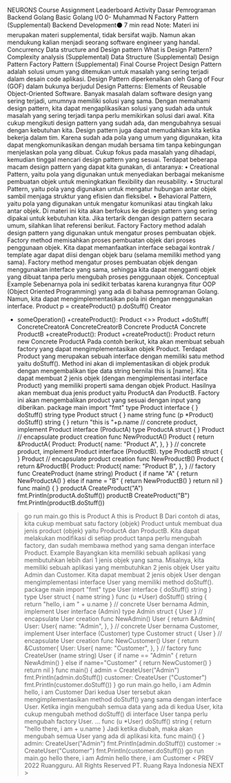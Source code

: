 
NEURONS Course Assignment Leaderboard Activity
Dasar Pemrograman Backend
Golang Basic
Golang I/O
0-
Muhammad N
Factory Pattern (Supplemental)
Backend Development⚫ 7 min read
Note: Materi ini merupakan materi supplemental, tidak bersifat wajib. Namun akan mendukung kalian menjadi seorang software engineer yang handal.
Concurrency
Data structure and Design pattern
What is Design Pattern?
Complexity analysis (Supplemental)
Data Structure (Supplemental) Design Pattern
Factory Pattern (Supplemental)
Final Course Project
Design Pattern adalah solusi umum yang ditemukan untuk masalah yang sering terjadi dalam desain code aplikasi. Design Pattern diperkenalkan oleh Gang of Four (GOF) dalam bukunya berjudul Design Patterns: Elements of Reusable Object-Oriented Software.
Banyak masalah dalam software design yang sering terjadi, umumnya memiliki solusi yang sama. Dengan memahami design pattern, kita dapat mengaplikasikan solusi yang sudah ada untuk masalah yang sering terjadi tanpa perlu memikirkan solusi dari awal. Kita cukup mengikuti design pattern yang sudah ada, dan mengubahnya sesuai dengan kebutuhan kita.
Design pattern juga dapat memudahkan kita ketika bekerja dalam tim. Karena sudah ada pola yang umum yang digunakan, kita dapat mengkomunikasikan dengan mudah bersama tim tanpa kebingungan menjelaskan pola yang dibuat. Cukup fokus pada masalah yang dihadapi, kemudian tinggal mencari design pattern yang sesuai.
Terdapat beberapa macam design pattern yang dapat kita gunakan, di antaranya:
• Creational Pattern, yaitu pola yang digunakan untuk menyediakan berbagai mekanisme pembuatan objek untuk meningkatkan flexibility dan reusability.
• Structural Pattern, yaitu pola yang digunakan untuk mengatur hubungan antar objek sambil menjaga struktur yang efisien dan fleksibel.
• Behavioral Pattern, yaitu pola yang digunakan untuk mengatur komunikasi atau tingkah laku antar objek.
Di materi ini kita akan berfokus ke design pattern yang sering dipakai untuk kebutuhan kita. Jika tertarik dengan design pattern secara umum, silahkan lihat referensi berikut.
Factory
Factory method adalah design pattern yang digunakan untuk mengatur proses pembuatan objek. Factory method memisahkan proses pembuatan objek dari proses penggunaan objek. Kita dapat memanfaatkan interface sebagai kontrak / template agar dapat diisi dengan objek baru (selama memiliki method yang sama).
Factory method mengatur proses pembuatan objek dengan menggunakan interface yang sama, sehingga kita dapat mengganti objek yang dibuat tanpa perlu mengubah proses penggunaan objek.
Conceptual Example
Sebenarnya pola ini sedikit terbatas karena kurangnya fitur OOP (Object Oriented Programming) yang ada di bahasa pemrograman Golang. Namun, kita dapat mengimplementasikan pola ini dengan menggunakan interface.
Product p = createProduct() p.doStuff()
Creator
+ someOperation() +createProduct(): Product
<<interface>>> Product +doStuff(
ConcreteCreatorA
ConcreteCreatorB
Concrete ProductA
Concrete ProductB
+createProduct(): Product
+createProduct(): Product
return new Concrete ProductA
Pada contoh berikut, kita akan membuat sebuah factory yang dapat mengimplementasikan objek Product.
Terdapat Product yang merupakan sebuah interface dengan memiliki satu method yaitu doStuff(). Method ini akan di implementasikan di objek produk dengan mengembalikan tipe data string bernilai this is [name].
Kita dapat membuat 2 jenis objek (dengan mengimplementasi interface Product) yang memiliki properti sama dengan objek Product. Hasilnya akan membuat dua jenis product yaitu ProductA dan ProductB. Factory ini akan mengembalikan product yang sesuai dengan input yang diberikan.
package main
import "fmt"
type Product interface {
}
doStuff() string
type Product struct {
}
name string
func (p *Product) doStuff() string {
}
return "this is "+p.name
// concrete product, implement Product interface (ProductA)
type ProductA struct {
}
Product
// encapsulate product creation
func NewProductA() Product {
return &ProductA{
Product: Product{
name: "Product A",
},
}
}
// concrete product, implement Product interface (ProductB).
type ProductB struct {
}
Product
// encapsulate product creation
func NewProductB() Product {
return &ProductB{
Product: Product{
name: "Product B",
},
}
// factory
func CreateProduct (name string) Product {
if name "A" {
return NewProductA()
} else if name = "B" {
return NewProductB()
}
return nil
}
func main() {
}
productA CreateProduct("A")
fmt.Println(productA.doStuff())
productB CreateProduct("B")
fmt.Println(productB.doStuff())
> go run main.go
this is Product A
this is Product B
Dari contoh di atas, kita cukup membuat satu factory (objek) Product untuk membuat dua jenis product (objek) yaitu ProductA dan ProductB. Kita dapat melakukan modifikasi di setiap product tanpa perlu mengubah factory, dan sudah membawa method yang sama dengan interface Product.
Example
Bayangkan kita memiliki sebuah aplikasi yang membutuhkan lebih dari 1 jenis objek yang sama. Misalnya, kita memiliki sebuah aplikasi yang membutuhkan 2 jenis objek User yaitu Admin dan Customer. Kita dapat membuat 2 jenis objek User dengan mengimplementasi interface User yang memiliki method doStuff().
package main
import "fmt"
type User interface {
doStuff() string
}
type User struct {
name string
}
func (u *User) doStuff() string {
return "hello, i am " + u.name
}
// concrete User bernama Admin, implement User interface (Admin)
type Admin struct {
User
}
// encapsulate User creation
func NewAdmin() User {
return &Admin{
User: User{
name: "Admin",
},
}
// concrete User bernama Customer, implement User interface (Customer)
type Customer struct {
User
}
// encapsulate User creation
func NewCustomer() User {
return &Customer{
User: User{
name: "Customer",
},
}
// factory
func CreateUser (name string) User {
if name == "Admin" {
return NewAdmin()
} else if name="Customer" {
return NewCustomer()
}
return nil
}
func main() {
admin = CreateUser("Admin")
fmt.Println(admin.doStuff())
customer: CreateUser ("Customer")
fmt.Println(customer.doStuff())
}
> go run main.go
hello, i am Admin
hello, i am Customer
Dari kedua User tersebut akan mengimplementasikan method doStuff() yang sama dengan interface User. Ketika ingin mengubah semua data yang ada di kedua User, kita cukup mengubah method doStuff() di interface User tanpa perlu mengubah factory User.
...
func (u *User) doStuff() string {
return "hello there, i am + u.name
}
Jadi ketika diubah, maka akan mengubah semua User yang ada di aplikasi kita.
func main() {
}
admin: CreateUser("Admin")
fmt.Println(admin.doStuff())
customer := CreateUser("Customer")
fmt.Println(customer.doStuff())
> go run main.go
hello there, i am Admin
hello there, i am Customer
< PREV
2022 Ruangguru. All Rights Reserved PT. Ruang Raya Indonesia
NEXT >
